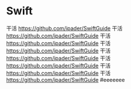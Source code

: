 # Swift
  干活 https://github.com/ipader/SwiftGuide
  干活 https://github.com/ipader/SwiftGuide
  干活 https://github.com/ipader/SwiftGuide
  干活 https://github.com/ipader/SwiftGuide
  干活 https://github.com/ipader/SwiftGuide
  干活 https://github.com/ipader/SwiftGuide
  干活 https://github.com/ipader/SwiftGuide
  干活 https://github.com/ipader/SwiftGuide
#eeeeeee

